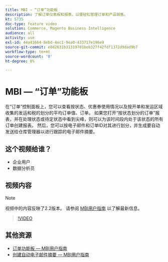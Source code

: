 ```yaml
---
title: MBI — “订单”功能板
description: 了解订单仪表板和报表，以便轻松管理订单和产品销售。
kt: 5735
doc-type: feature video
solution: Commerce, Magento Business Intelligence
audience: all
activity: use
exl-id: 44a41664-8ebd-4ec1-9ea0-433717e196e9
source-git-commit: e8d2631b31319701beb327f42fdf1372d9dad9b7
workflow-type: tm+mt
source-wordcount: '0'
ht-degree: 0%

---
```


# MBI — “订单”功能板

在“订单”控制面板上，您可以查看按状态、优惠券使用情况以及按开单和发运区域收集的发运和税的划分的平均订单值、订单。 如果您打开“按状态划分的订单”报表，并在处理状态或待定状态中看到尖峰，则可以为该时间段内处于该状态的所有订单创建报表。 然后，您可以按电子邮件和订单ID对其进行划分，并生成要自动发送给仓库管理器以进行跟踪的电子邮件摘要。


## 这个视频给谁？

- 企业用户
- 数据分析员

## 视频内容

>[!NOTE]
>
>视频中的内容反映了2.2版本。 请参阅 [MBI用户指南](https://experienceleague.adobe.com/docs/commerce-business-intelligence/mbi/guide-overview.html) 以了解最新信息。

>[!VIDEO](https://video.tv.adobe.com/v/35989?quality=12&learn=on)

## 其他资源

- [订单功能板 — MBI用户指南](https://experienceleague.adobe.com/docs/commerce-business-intelligence/mbi/build/dashboards/dashboards-pro.html#orders)
- [创建自动电子邮件摘要 — MBI用户指南](https://experienceleague.adobe.com/docs/commerce-business-intelligence/mbi/build/share/email-summaries.html)
